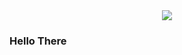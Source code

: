 <div id="header" align="center">
<img src="https://media.giphy.com/media/H1zM6t7Zqi1hK/giphy.gif" />
</div>

<div>
<h3>Hello There</h3>
</div>
